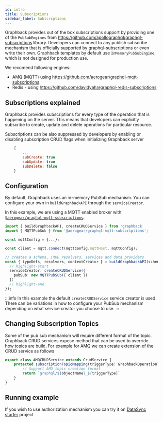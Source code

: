 ```yaml
---
id: intro 
title: Subscriptions 
sidebar_label: Subscriptions
---
```


Graphback provides out of the box subscriptions support by providing one of the `PubSubEngines` 
from https://github.com/apollographql/graphql-subscriptions library. 
Developers can connect to any publish subscribe mechanism that is officially supported by graphql-subscriptions
or even write their own.
Graphback templates by default use `InMemoryPubSubEngine`, which is not designed for production use.

We recomend following engines:

- AMQ (MQTT) using https://github.com/aerogear/graphql-mqtt-subscriptions
- Redis - using https://github.com/davidyaha/graphql-redis-subscriptions

## Subscriptions explained

Graphback provides subscriptions for every type of the operation that is happening on the server. 
This means that developers can explicitly subscribe to create, update and delete operations for particular resource.

Subscriptions can be also suppressed by developers by enabling or disabling subscription CRUD flags when initializing Graphback server 

```js
    {
        ...
        subCreate: true
        subUpdate: true
        subDelete: false
    }
```

## Configuration

By default, Graphback uses an in-memory PubSub mechanism. You can configure your own in `buildGraphbackAPI` through the `serviceCreator`.

In this example, we are using a MQTT enabled broker with [`@aerogear/graphql-mqtt-subscriptions`](https://www.npmjs.com/package/@aerogear/graphql-mqtt-subscriptions).

```ts
import { buildGraphbackAPI, createCRUDService } from 'graphback'
import { MQTTPubSub } from '@aerogear/graphql-mqtt-subscriptions';

const mqttConfig = {...};

const client = mqtt.connect(mqttConfig.mqttHost, mqttConfig);

// creates a schema, CRUD resolvers, services and data providers
const { typeDefs, resolvers, contextCreator } = buildGraphbackAPI(schema, {
  // highlight-start
  serviceCreator: createCRUDService({
    pubSub: new MQTTPubSub({ client })
  })
  // highlight-end
});
```

:::info
In this example the default `createCRUDService` service creator is used. There can be variations in how to configure your PubSub mechanism depending on what service creator you choose to use.
:::

## Changing Subscription Topics

Some of the pub sub mechanism will require different format of the topic. 
Graphback CRUD services expose method that can be used to override how topics are build.
For example for AMQ we can create extension of the CRUD service as follows

```ts
export class AMQCRUDService extends CrudService {
    protected subscriptionTopicMapping(triggerType: GraphbackOperationType, objectName: string) {
        // Support AMQ topic creation format
        return `graphql/${objectName}_${triggerType}`
    }
}
```

## Running example

If you wish to use authorization mechanism you can try it on [DataSync starter](https://github.com/aerogear/datasync-starter) project
